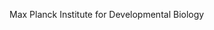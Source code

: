 [//]: # (Created by ./bin/manage_files.pl from ./species/Pristionchus_entomophagus/PRJEB27334/Pristionchus_entomophagus_PRJEB27334.summary.html on Thu Jun 11 13:45:21 2020)
Max Planck Institute for Developmental Biology
